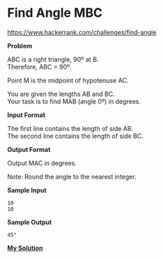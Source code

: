 # Find Angle MBC

https://www.hackerrank.com/challenges/find-angle

**Problem**

ABC is a right triangle, 90º at B.  
Therefore, ABC = 90º.  

Point M is the midpoint of hypotenuse AC.  

You are given the lengths AB and BC.  
Your task is to find MAB (angle 0º) in degrees.  


**Input Format**  

The first line contains the length of side AB.  
The second line contains the length of side BC.

**Output Format**  

Output MAC in degrees.  

Note: Round the angle to the nearest integer.

**Sample Input**

```
10
10
```

**Sample Output**

```
45°
```

[**My Solution**](answer.py)
